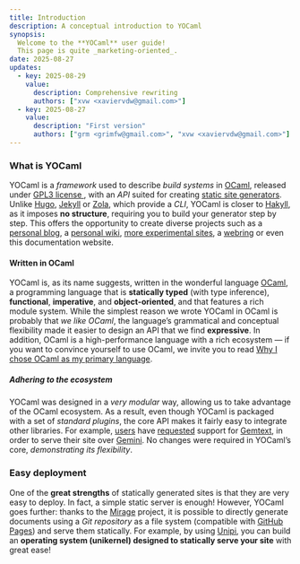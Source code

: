 ```yaml
---
title: Introduction
description: A conceptual introduction to YOCaml
synopsis:
  Welcome to the **YOCaml** user guide!
  This page is quite _marketing-oriented_.
date: 2025-08-27
updates:
  - key: 2025-08-29
    value:
      description: Comprehensive rewriting
      authors: ["xvw <xaviervdw@gmail.com>"]
  - key: 2025-08-27
    value:
      description: "First version"
      authors: ["grm <grimfw@gmail.com>", "xvw <xaviervdw@gmail.com>"]
---
```


### What is YOCaml

YOCaml is a _framework_ used to describe _build systems_ in
[OCaml](https://ocaml.org), released under [GPL3 license
](https://raw.githubusercontent.com/xhtmlboi/yocaml/refs/heads/main/LICENSE),
with an _API_ suited for creating [static site
generators](https://en.wikipedia.org/wiki/Static_site_generator). Unlike
[Hugo](https://gohugo.io/), [Jekyll](https://jekyllrb.com/) or
[Zola](https://www.getzola.org/), which provide a _CLI_, YOCaml is
closer to [Hakyll](https://jaspervdj.be/hakyll/), as it imposes **no
structure**, requiring you to build your generator step by step. This
offers the opportunity to create diverse projects such as a [personal
blog](https://gr-im.github.io), a [personal wiki](https://maiste.fr/),
[more experimental sites](https://site.condor-du-plateau.fr/), a
[webring](https://ring.muhokama.fun) or even this documentation
website.


#### Written in OCaml

YOCaml is, as its name suggests, written in the wonderful language
[OCaml](https://ocaml.org), a programming language that is
**statically typed** (with type inference), **functional**,
**imperative**, and **object-oriented**, and that features a rich
module system. While the simplest reason we wrote YOCaml in OCaml is
probably that _we like OCaml_, the language’s grammatical and
conceptual flexibility made it easier to design an API that we find
**expressive**. In addition, OCaml is a high-performance language with
a rich ecosystem — if you want to convince yourself to use OCaml, we
invite you to read [Why I chose OCaml as my primary
language](https://xvw.lol/en/articles/why-ocaml.html).


##### Adhering to the ecosystem

YOCaml was designed in a _very modular_ way, allowing us to take
advantage of the OCaml ecosystem. As a result, even though YOCaml is
packaged with a set of _standard plugins_, the core API makes it
fairly easy to integrate other libraries. For example,
[users](https://github.com/Psi-Prod/Capsule) have
[requested](https://github.com/xhtmlboi/yocaml/issues/38) support for
[Gemtext](https://gmi.sbgodin.fr/htmgem/docs/tutogemtext-en.gmi), in
order to serve their site over
[Gemini](https://en.wikipedia.org/wiki/Gemini_(protocol)). No changes
were required in YOCaml’s core, _demonstrating its flexibility_.


### Easy deployment

One of the **great strengths** of statically generated sites is that
they are very easy to deploy. In fact, a simple static server is
enough! However, YOCaml goes further: thanks to the
[Mirage](https://mirage.io/) project, it is possible to directly
generate documents using a _Git repository_ as a file system
(compatible with [GitHub Pages](https://pages.github.com/)) and serve
them statically. For example, by using
[Unipi](https://github.com/robur-coop/unipi), you can build an
**operating system (unikernel) designed to statically serve your
site** with great ease!


